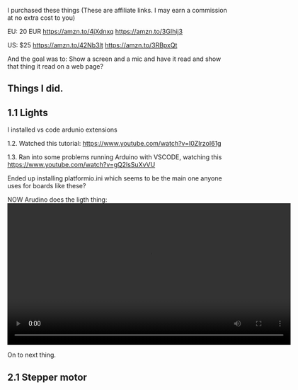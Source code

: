 I purchased these things (These are affiliate links. I may earn a commission at no extra cost to you)

EU: 20 EUR
https://amzn.to/4jXdnxq
https://amzn.to/3GIhij3

US: $25
https://amzn.to/42Nb3lt
https://amzn.to/3RBpxQt

And the goal was to:
Show a screen and a mic and have it read and show that thing it read on a web page?


## Things I did.


## 1.1 Lights
I installed vs code ardunio extensions

1.2.
Watched this tutorial:
https://www.youtube.com/watch?v=I0ZIrzoI61g

1.3.
Ran into some problems running Arduino with VSCODE, watching this
https://www.youtube.com/watch?v=gQ2lsSuXvVU

Ended up installing platformio.ini which seems to be the main one anyone uses for boards like these?


NOW Arudino does the ligth thing:
<video src="https://github.com/Peeeeteer/tabbie/raw/main/learnings/media/A-1.mp4" width="640" controls title="Arduino Light Demo"></video>


On to next thing.

## 2.1 Stepper motor